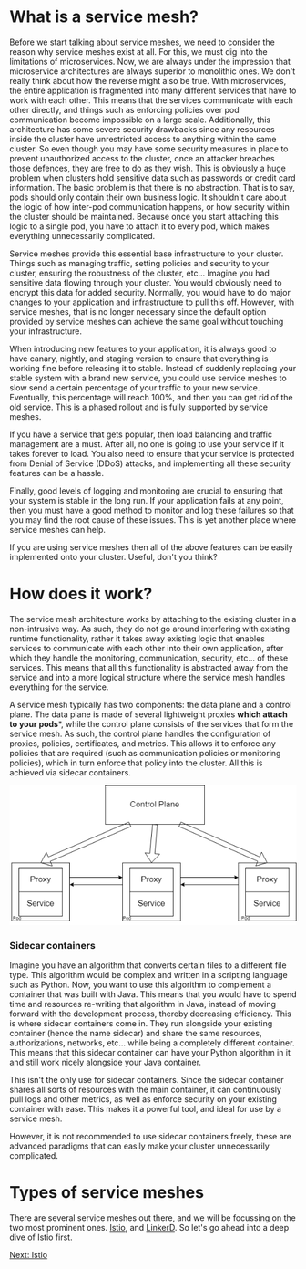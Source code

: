 # What is a service mesh?

Before we start talking about service meshes, we need to consider the reason why service meshes exist at all. For this, we must dig into the limitations of microservices. Now, we are always under the impression that microservice architectures are always superior to monolithic ones. We don't really think about how the reverse might also be true. With microservices, the entire application is fragmented into many different services that have to work with each other. This means that the services communicate with each other directly, and things such as enforcing policies over pod communication become impossible on a large scale. Additionally, this architecture has some severe security drawbacks since any resources inside the cluster have unrestricted access to anything within the same cluster. So even though you may have some security measures in place to prevent unauthorized access to the cluster, once an attacker breaches those defences, they are free to do as they wish. This is obviously a huge problem when clusters hold sensitive data such as passwords or credit card information. The basic problem is that there is no abstraction. That is to say, pods should only contain their own business logic. It shouldn't care about the logic of how inter-pod communication happens, or how security within the cluster should be maintained. Because once you start attaching this logic to a single pod, you have to attach it to every pod, which makes everything unnecessarily complicated.

Service meshes provide this essential base infrastructure to your cluster. Things such as managing traffic, setting policies and security to your cluster, ensuring the robustness of the cluster, etc... Imagine you had sensitive data flowing through your cluster. You would obviously need to encrypt this data for added security. Normally, you would have to do major changes to your application and infrastructure to pull this off. However, with service meshes, that is no longer necessary since the default option provided by service meshes can achieve the same goal without touching your infrastructure. 

When introducing new features to your application, it is always good to have canary, nightly, and staging version to ensure that everything is working fine before releasing it to stable. Instead of suddenly replacing your stable system with a brand new service, you could use service meshes to slow send a certain percentage of your traffic to your new service. Eventually, this percentage will reach 100%, and then you can get rid of the old service. This is a phased rollout and is fully supported by service meshes.

If you have a service that gets popular, then load balancing and traffic management are a must. After all, no one is going to use your service if it takes forever to load. You also need to ensure that your service is protected from Denial of Service (DDoS) attacks, and implementing all these security features can be a hassle.

Finally, good levels of logging and monitoring are crucial to ensuring that your system is stable in the long run. If your application fails at any point, then you must have a good method to monitor and log these failures so that you may find the root cause of these issues. This is yet another place where service meshes can help.

If you are using service meshes then all of the above features can be easily implemented onto your cluster. Useful, don't you think?

# How does it work?

The service mesh architecture works by attaching to the existing cluster in a non-intrusive way. As such, they do not go around interfering with existing runtime functionality, rather it takes away existing logic that enables services to communicate with each other into their own application, after which they handle the monitoring, communication, security, etc... of these services. This means that all this functionality is abstracted away from the service and into a more logical structure where the service mesh handles everything for the service.

A service mesh typically has two components: the data plane and a control plane. The data plane is made of several lightweight proxies **which attach to your pods***, while the control plane consists of the services that form the service mesh. As such, the control plane handles the configuration of proxies, policies, certificates, and metrics. This allows it to enforce any policies that are required (such as communication policies or monitoring policies), which in turn enforce that policy into the cluster. All this is achieved via sidecar containers. 

![Service Mesh Architecture](servicemesh.png)

### Sidecar containers

Imagine you have an algorithm that converts certain files to a different file type. This algorithm would be complex and written in a scripting language such as Python. Now, you want to use this algorithm to complement a container that was built with Java. This means that you would have to spend time and resources re-writing that algorithm in Java, instead of moving forward with the development process, thereby decreasing efficiency. This is where sidecar containers come in. They run alongside your existing container (hence the name sidecar) and share the same resources, authorizations, networks, etc... while being a completely different container. This means that this sidecar container can have your Python algorithm in it and still work nicely alongside your Java container. 

This isn't the only use for sidecar containers. Since the sidecar container shares all sorts of resources with the main container, it can continuously pull logs and other metrics, as well as enforce security on your existing container with ease. This makes it a powerful tool, and ideal for use by a service mesh. 

However, it is not recommended to use sidecar containers freely, these are advanced paradigms that can easily make your cluster unnecessarily complicated. 

# Types of service meshes

There are several service meshes out there, and we will be focussing on the two most prominent ones. [Istio](https://istio.io/latest/), and [LinkerD](https://linkerd.io). So let's go ahead into a deep dive of Istio first.

[Next: Istio](./what-is-istio.md)